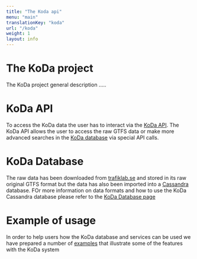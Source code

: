 ```yaml
---
title: "The Koda api"
menu: "main"
translationKey: "koda"
url: "/koda"
weight: 1
layout: info
---
```


# The KoDa project

The KoDa project general description .....

# KoDa API

To access the KoDa data the user has to interact via the [KoDa API](./KoDaAPI.md).  The KoDa API allows the user to access the raw GTFS data or make more advanced searches in the [KoDa database](./KoDaDatabase.md) via special API calls.

# KoDa Database

The raw data has been downloaded from [trafiklab.se](https://www.trafiklab.se/) and stored in its raw original GTFS format but the data has also been imported into a [Cassandra](https://cassandra.apache.org/) database. FOr more information on data formats and how to use the KoDa Cassandra database please refer to the [KoDa Database page](./KoDaDatabase.md) 

# Example of usage

In order to help users how the KoDa database and services can be used we have prepared a number of [examples](./examples.md) that illustrate some of the features with the KoDa system  